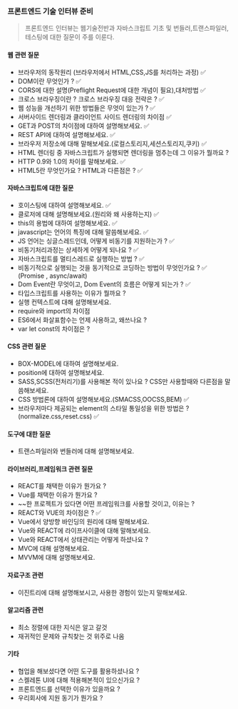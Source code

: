 ### 프론트엔드 기술 인터뷰 준비

> 프론트엔드 인터뷰는 웹기술전반과 자바스크립트 기초 및 번들러,트랜스파일러,테스팅에 대한 질문이 주를 이룬다. 

#### 웹 관련 질문 

- 브라우저의 동작원리 (브라우저에서 HTML,CSS,JS를 처리하는 과정) ✅
- DOM이란 무엇인가 ? ✅
- CORS에 대한 설명(Preflight Request에 대한 개념이 필요),대처방법 ✅
- 크로스 브라우징이란 ? 크로스 브라우징 대응 전략은 ? ✅
- 웹 성능을 개선하기 위한 방법들은 무엇이 있는가 ? ✅
- 서버사이드 렌더링과 클라이언트 사이드 렌더링의 차이점 ✅
- GET과 POST의 차이점에 대하여 설명해보세요. ✅
- REST API에 대하여 설명해보세요. ✅
- 브라우저 저장소에 대해 말해보세요.(로컬스토리지,세션스토리지,쿠키) ✅
- HTML 렌더링 중 자바스크립트가 실행되면 렌더링을 멈추는데 그 이유가 뭘까요 ?
- HTTP 0.9와 1.0의 차이를 말해보세요. ✅
- HTML5란 무엇인가요 ? HTML과 다른점은 ? ✅

#### 자바스크립트에 대한 질문
- 호이스팅에 대하여 설명해보세요. ✅
- 클로저에 대해 설명해보세요.(원리와 왜 사용하는지) ✅
- this의 용법에 대하여 설명해보세요. ✅
- javascript는 언어의 특징에 대해 말씀해보세요. ✅
- JS 언어는 싱글스레드인데, 어떻게 비동기를 지원하는가 ? ✅
- 비동기처리과정는 상세하게 어떻게 되나요 ? ✅
- 자바스크립트를 멀티스레드로 실행하는 방법 ? ✅
- 비동기적으로 실행되는 것을 동기적으로 코딩하는 방법이 무엇인가요 ? ✅
(Promise , async/await)
- Dom Event란 무엇이고, Dom Event의 흐름은 어떻게 되는가 ? ✅
- 타입스크립트를 사용하는 이유가 뭘까요 ?
- 실행 컨텍스트에 대해 설명해보세요.
- require와 import의 차이점
- ES6에서 화살표함수는 언제 사용하고, 왜쓰나요 ?
- var let const의 차이점은 ?

#### CSS 관련 질문
- BOX-MODEL에 대하여 설명해보세요.
- position에 대하여 설명해보세요.
- SASS,SCSS(전처리기)를 사용해본 적이 있나요 ? CSS만 사용할때와 다른점을 말씀해보세요.
- CSS 방법론에 대하여 설명해보세요.(SMACSS,OOCSS,BEM) ✅
- 브라우저마다 제공되는 element의 스타일 통일성을 위한 방법은 ? (normalize.css,reset.css) ✅

#### 도구에 대한 질문
- 트랜스파일러와 번들러에 대해 설명해보세요.


#### 라이브러리,프레임워크 관련 질문
- REACT를 채택한 이유가 뭔가요 ?
- Vue를 채택한 이유가 뭔가요 ?
- ~~한 프로젝트가 있다면 어떤 프레임워크를 사용할 것이고, 이유는 ?
- REACT와 VUE의 차이점은 ? ✅
- Vue에서 양방향 바인딩의 원리에 대해 말해보세요.
- Vue와 REACT에 라이프사이클에 대해 말해보세요.
- Vue와 REACT에서 상태관리는 어떻게 하셨나요 ?
- MVC에 대해 설명해보세요.
- MVVM에 대해 설명해보세요.

#### 자료구조 관련
- 이진트리에 대해 설명해보시고, 사용한 경험이 있는지 말해보세요.

#### 알고리즘 관련
- 최소 정렬에 대한 지식은 알고 갈것
- 재귀적인 문제와 규칙찾는 것 위주로 나옴

#### 기타
- 협업을 해보셨다면 어떤 도구를 활용하셨나요 ?
- 스켈레톤 UI에 대해 적용해본적이 있으신가요 ?
- 프론트엔드를 선택한 이유가 있을까요 ?
- 우리회사에 지원 동기가 뭔가요 ?